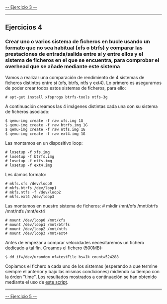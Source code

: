 [-- Ejercicio 3 --](./ejercicio03.md)

-----------------


## Ejercicios 4

### Crear uno o varios sistema de ficheros en bucle usando un formato que no sea habitual (xfs o btrfs) y comparar las prestaciones de entrada/salida entre sí y entre ellos y el sistema de ficheros en el que se encuentra, para comprobar el overhead que se añade mediante este sistema

Vamos a realizar una comparación de rendimiento de 4 sistemas de ficheros distintos entre sí (xfs, btrfs, ntfs y ext4).
Lo primero es asegurarnos de poder crear todos estos sistemas de ficheros, para ello:

    # apt-get install xfsprogs btrfs-tools ntfs-3g

A continuación creamos las 4 imágenes distintas cada una con su sistema de ficheros asociado:

    $ qemu-img create -f raw xfs.img 1G
    $ qemu-img create -f raw btrfs.img 1G
    $ qemu-img create -f raw ntfs.img 1G
    $ qemu-img create -f raw ext4.img 1G


Las montamos en un dispositivo loop:

    # losetup -f xfs.img
    # losetup -f btrfs.img
    # losetup -f ntfs.img
    # losetup -f ext4.img


Les damos formato:

    # mkfs.xfs /dev/loop0
    # mkfs.btrfs /dev/loop1
    # mkfs.ntfs -f /dev/loop2
    # mkfs.ext4 /dev/loop3


Las montamos en nuestro sistema de ficheros:
    # mkdir /mnt/xfs /mnt/btrfs /mnt/ntfs /mnt/ext4

    # mount /dev/loop0 /mnt/xfs
    # mount /dev/loop1 /mnt/btrfs
    # mount /dev/loop2 /mnt/ntfs
    # mount /dev/loop3 /mnt/ext4


Antes de empezar a comprar velocidades necesitaremos un fichero dedicado a tal fin. Creamos el fichero (500MB):

    $ dd if=/dev/urandom of=testFile bs=1k count=524288

Copiamos el fichero a cada uno de los sistemas (esperando a que termine siempre el anterior y bajo las mismas condiciones) midiendo su tiempo con la órden "time".
Los resultados mostrados a continuación se han obtenido mediante el uso de [este script](./scripts/speeds.sh).


------------------

[-- Ejercicio 5 --](./ejercicio05.md)
